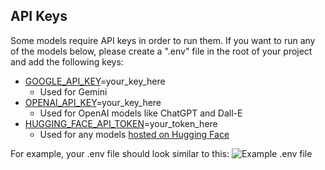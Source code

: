 ## API Keys

Some models require API keys in order to run them. If you want to run any of the models below, please create a ".env" file in the root of your project and add the following keys:

- [GOOGLE_API_KEY](https://ai.google.dev/tutorials/setup)\=your_key_here
  - Used for Gemini
- [OPENAI_API_KEY](https://platform.openai.com/api-keys)\=your_key_here
  - Used for OpenAI models like ChatGPT and Dall-E
- [HUGGING_FACE_API_TOKEN](https://huggingface.co/settings/tokens)\=your_token_here
  - Used for any models [hosted on Hugging Face](https://huggingface.co/models)

For example, your .env file should look similar to this: ![Example .env file](https://s3.amazonaws.com/lastmileai.aiconfig.public/api_key_example.png)